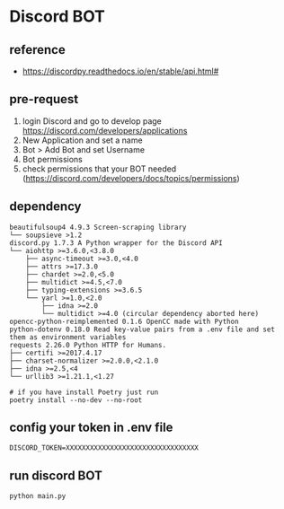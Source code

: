 # Discord BOT

## reference
- https://discordpy.readthedocs.io/en/stable/api.html#

## pre-request
1. login Discord and go to develop page https://discord.com/developers/applications
2. New Application and set a name
3. Bot > Add Bot and set Username
4. Bot permissions
5. check permissions that your BOT needed (https://discord.com/developers/docs/topics/permissions)

## dependency
```
beautifulsoup4 4.9.3 Screen-scraping library
└── soupsieve >1.2
discord.py 1.7.3 A Python wrapper for the Discord API
└── aiohttp >=3.6.0,<3.8.0
    ├── async-timeout >=3.0,<4.0
    ├── attrs >=17.3.0
    ├── chardet >=2.0,<5.0
    ├── multidict >=4.5,<7.0
    ├── typing-extensions >=3.6.5
    └── yarl >=1.0,<2.0
        ├── idna >=2.0
        └── multidict >=4.0 (circular dependency aborted here)
opencc-python-reimplemented 0.1.6 OpenCC made with Python
python-dotenv 0.18.0 Read key-value pairs from a .env file and set them as environment variables
requests 2.26.0 Python HTTP for Humans.
├── certifi >=2017.4.17
├── charset-normalizer >=2.0.0,<2.1.0
├── idna >=2.5,<4
└── urllib3 >=1.21.1,<1.27

# if you have install Poetry just run
poetry install --no-dev --no-root
```

## config your token in .env file
```dotenv
DISCORD_TOKEN=XXXXXXXXXXXXXXXXXXXXXXXXXXXXXXXXX
```

## run discord BOT
```shell
python main.py
```
